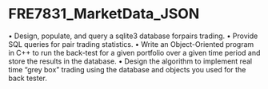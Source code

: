 # FRE7831_MarketData_JSON
• Design, populate, and query a sqlite3 database forpairs trading.
• Provide SQL queries for pair trading statistics.
• Write an Object-Oriented program in C++ to run the back-test for a given portfolio over a given time period and store the results in the database.
• Design the algorithm to implement real time “grey box” trading using the database and objects you used for the back tester.
